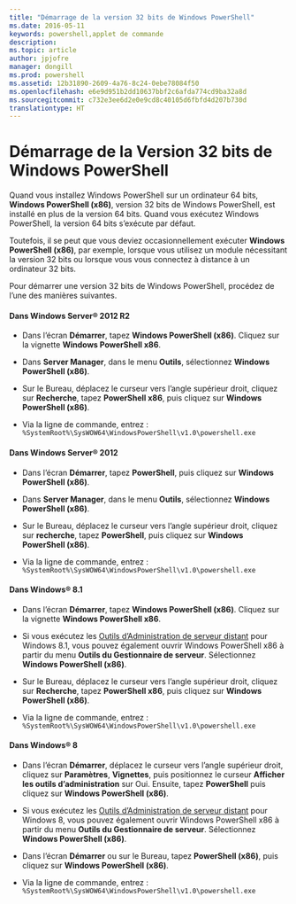 ```yaml
---
title: "Démarrage de la version 32 bits de Windows PowerShell"
ms.date: 2016-05-11
keywords: powershell,applet de commande
description: 
ms.topic: article
author: jpjofre
manager: dongill
ms.prod: powershell
ms.assetid: 12b31890-2609-4a76-8c24-0ebe78084f50
ms.openlocfilehash: e6e9d951b2dd10637bbf2c6afda774cd9ba32a8d
ms.sourcegitcommit: c732e3ee6d2e0e9cd8c40105d6fbfd4d207b730d
translationtype: HT
---
```

# <a name="starting-the-32-bit-version-of-windows-powershell"></a>Démarrage de la Version 32 bits de Windows PowerShell
Quand vous installez Windows PowerShell sur un ordinateur 64 bits, **Windows PowerShell (x86)**, version 32 bits de Windows PowerShell, est installé en plus de la version 64 bits. Quand vous exécutez Windows PowerShell, la version 64 bits s’exécute par défaut.

Toutefois, il se peut que vous deviez occasionnellement exécuter **Windows PowerShell (x86)**, par exemple, lorsque vous utilisez un module nécessitant la version 32 bits ou lorsque vous vous connectez à distance à un ordinateur 32 bits.

Pour démarrer une version 32 bits de Windows PowerShell, procédez de l’une des manières suivantes.

#### <a name="in-windows-server-2012-r2"></a>Dans Windows Server® 2012 R2

-   Dans l’écran **Démarrer**, tapez **Windows PowerShell (x86)**. Cliquez sur la vignette **Windows PowerShell x86**.

-   Dans **Server Manager**, dans le menu **Outils**, sélectionnez **Windows PowerShell (x86)**.

-   Sur le Bureau, déplacez le curseur vers l’angle supérieur droit, cliquez sur **Recherche**, tapez **PowerShell x86**, puis cliquez sur **Windows PowerShell (x86)**.

-   Via la ligne de commande, entrez : `%SystemRoot%\SysWOW64\WindowsPowerShell\v1.0\powershell.exe`

#### <a name="in-windows-server-2012"></a>Dans Windows Server® 2012

-   Dans l’écran **Démarrer**, tapez **PowerShell**, puis cliquez sur **Windows PowerShell (x86)**.

-   Dans **Server Manager**, dans le menu **Outils**, sélectionnez **Windows PowerShell (x86)**.

-   Sur le Bureau, déplacez le curseur vers l’angle supérieur droit, cliquez sur **recherche**, tapez **PowerShell**, puis cliquez sur **Windows PowerShell (x86)**.

-   Via la ligne de commande, entrez : `%SystemRoot%\SysWOW64\WindowsPowerShell\v1.0\powershell.exe`

#### <a name="in-windows-81"></a>Dans Windows® 8.1

-   Dans l’écran **Démarrer**, tapez **Windows PowerShell (x86)**. Cliquez sur la vignette **Windows PowerShell x86**.

-   Si vous exécutez les [Outils d’Administration de serveur distant](http://go.microsoft.com/fwlink/?LinkID=304145) pour Windows 8.1, vous pouvez également ouvrir Windows PowerShell x86 à partir du menu **Outils du Gestionnaire de serveur**. Sélectionnez **Windows PowerShell (x86)**.

-   Sur le Bureau, déplacez le curseur vers l’angle supérieur droit, cliquez sur **Recherche**, tapez **PowerShell x86**, puis cliquez sur **Windows PowerShell (x86)**.
   
-   Via la ligne de commande, entrez : `%SystemRoot%\SysWOW64\WindowsPowerShell\v1.0\powershell.exe`

#### <a name="in-windows-8"></a>Dans Windows® 8

-   Dans l’écran **Démarrer**, déplacez le curseur vers l’angle supérieur droit, cliquez sur **Paramètres**, **Vignettes**, puis positionnez le curseur **Afficher les outils d’administration** sur Oui. Ensuite, tapez **PowerShell** puis cliquez sur **Windows PowerShell (x86)**.

-   Si vous exécutez les [Outils d’Administration de serveur distant](http://www.microsoft.com/download/details.aspx?id=28972) pour Windows 8, vous pouvez également ouvrir Windows PowerShell x86 à partir du menu **Outils du Gestionnaire de serveur**. Sélectionnez **Windows PowerShell (x86)**.

-   Dans l’écran **Démarrer** ou sur le Bureau, tapez **PowerShell (x86)**, puis cliquez sur **Windows PowerShell (x86)**.

-   Via la ligne de commande, entrez : `%SystemRoot%\SysWOW64\WindowsPowerShell\v1.0\powershell.exe`
